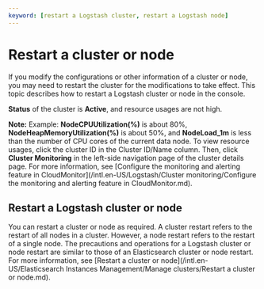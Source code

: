 ```yaml
---
keyword: [restart a Logstash cluster, restart a Logstash node]
---
```


# Restart a cluster or node

If you modify the configurations or other information of a cluster or node, you may need to restart the cluster for the modifications to take effect. This topic describes how to restart a Logstash cluster or node in the console.

**Status** of the cluster is **Active**, and resource usages are not high.

**Note:** Example: **NodeCPUUtilization\(%\)** is about 80%, **NodeHeapMemoryUtilization\(%\)** is about 50%, and **NodeLoad\_1m** is less than the number of CPU cores of the current data node. To view resource usages, click the cluster ID in the Cluster ID/Name column. Then, click **Cluster Monitoring** in the left-side navigation page of the cluster details page. For more information, see [Configure the monitoring and alerting feature in CloudMonitor](/intl.en-US/Logstash/Cluster monitoring/Configure the monitoring and alerting feature in CloudMonitor.md).

## Restart a Logstash cluster or node

You can restart a cluster or node as required. A cluster restart refers to the restart of all nodes in a cluster. However, a node restart refers to the restart of a single node. The precautions and operations for a Logstash cluster or node restart are similar to those of an Elasticsearch cluster or node restart. For more information, see [Restart a cluster or node](/intl.en-US/Elasticsearch Instances Management/Manage clusters/Restart a cluster or node.md).

